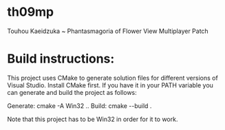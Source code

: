 # th09mp
Touhou Kaeidzuka ~ Phantasmagoria of Flower View Multiplayer Patch

# Build instructions:

This project uses CMake to generate solution files for different versions of Visual Studio.
Install CMake first. If you have it in your PATH variable you can generate and build the project as follows:

Generate: cmake -A Win32 ..
Build: cmake --build .

Note that this project has to be Win32 in order for it to work.